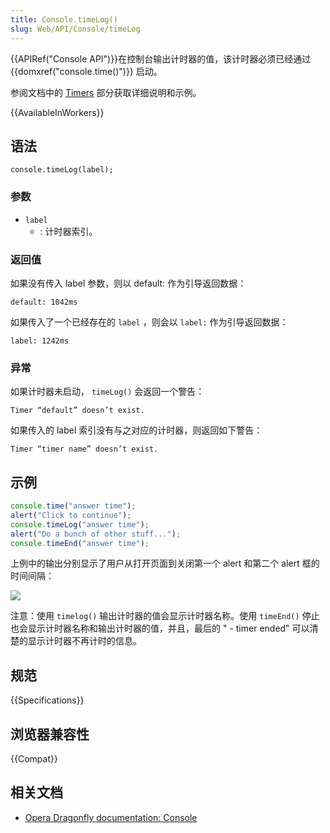 ```yaml
---
title: Console.timeLog()
slug: Web/API/Console/timeLog
---
```

{{APIRef("Console API")}}在控制台输出计时器的值，该计时器必须已经通过 {{domxref("console.time()")}} 启动。

参阅文档中的 [Timers](/zh-CN/docs/Web/API/console#Timers) 部分获取详细说明和示例。

{{AvailableInWorkers}}

## 语法

```plain
console.timeLog(label);
```

### 参数

- `label`
  - : 计时器索引。

### 返回值

如果没有传入 label 参数，则以 default: 作为引导返回数据：

```plain
default: 1042ms
```

如果传入了一个已经存在的 `label` ，则会以 `label:` 作为引导返回数据：

```plain
label: 1242ms
```

### 异常

如果计时器未启动， `timeLog()` 会返回一个警告：

```plain
Timer “default” doesn’t exist.
```

如果传入的 label 索引没有与之对应的计时器，则返回如下警告：

```plain
Timer “timer name” doesn’t exist.
```

## 示例

```js
console.time("answer time");
alert("Click to continue");
console.timeLog("answer time");
alert("Do a bunch of other stuff...");
console.timeEnd("answer time");
```

上例中的输出分别显示了用户从打开页面到关闭第一个 alert 和第二个 alert 框的时间间隔：

[![](timer_output.png)](https://mdn.mozillademos.org/files/16741/timer_output.png)

注意：使用 `timelog()` 输出计时器的值会显示计时器名称。使用 `timeEnd()` 停止也会显示计时器名称和输出计时器的值，并且，最后的 " - timer ended" 可以清楚的显示计时器不再计时的信息。

## 规范

{{Specifications}}

## 浏览器兼容性

{{Compat}}

## 相关文档

- [Opera Dragonfly documentation: Console](http://www.opera.com/dragonfly/documentation/console/)
